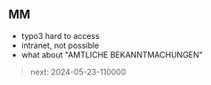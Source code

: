 ## MM

* typo3 hard to access
* intranet, not possible
* what about "AMTLICHE BEKANNTMACHUNGEN"

> next: 2024-05-23-110000
